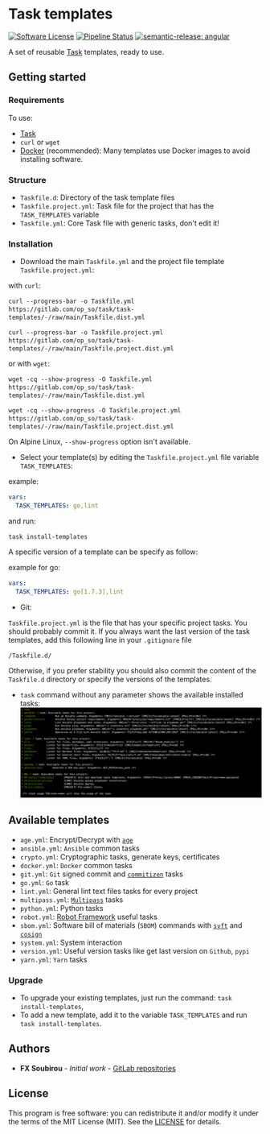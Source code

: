 # Task templates

[![Software License](https://img.shields.io/badge/license-MIT-informational.svg?style=flat)](LICENSE)
[![Pipeline Status](https://gitlab.com/op_so/task/task-templates/badges/main/pipeline.svg)](https://gitlab.com/op_so/task/task-templates/pipelines)
[![semantic-release: angular](https://img.shields.io/badge/semantic--release-angular-e10079?logo=semantic-release)](https://github.com/semantic-release/semantic-release)

A set of reusable [Task](https://taskfile.dev) templates, ready to use.

## Getting started

### Requirements

To use:

* [Task](https://taskfile.dev)
* `curl` or `wget`
* [Docker](https://docs.docker.com/engine/install/) (recommended): Many templates use Docker images to avoid installing software.

### Structure

* `Taskfile.d`: Directory of the task template files
* `Taskfile.project.yml`: Task file for the project that has the `TASK_TEMPLATES` variable
* `Taskfile.yml`: Core Task file with generic tasks, don't edit it!

### Installation

* Download the main `Taskfile.yml` and the project file template `Taskfile.project.yml`:

with `curl`:

```shell
curl --progress-bar -o Taskfile.yml https://gitlab.com/op_so/task/task-templates/-/raw/main/Taskfile.dist.yml
```

```shell
curl --progress-bar -o Taskfile.project.yml https://gitlab.com/op_so/task/task-templates/-/raw/main/Taskfile.project.dist.yml
```

or with `wget`:

```shell
wget -cq --show-progress -O Taskfile.yml https://gitlab.com/op_so/task/task-templates/-/raw/main/Taskfile.dist.yml
```

```shell
wget -cq --show-progress -O Taskfile.project.yml https://gitlab.com/op_so/task/task-templates/-/raw/main/Taskfile.project.dist.yml
```

On Alpine Linux, `--show-progress` option isn't available.

* Select your template(s) by editing the `Taskfile.project.yml` file variable `TASK_TEMPLATES`:

example:

```yaml
vars:
  TASK_TEMPLATES: go,lint
```

and run:

```shell
task install-templates
```

A specific version of a template can be specify as follow:

example for go:

```yaml
vars:
  TASK_TEMPLATES: go[1.7.3],lint
```

* Git:

`Taskfile.project.yml` is the file that has your specific project tasks. You should probably commit it.
If you always want the last version of the task templates, add this following line in your `.gitignore` file

```shell
/Taskfile.d/
```

Otherwise, if you prefer stability you should also commit the content of the `Taskfile.d` directory or specify the versions of the templates.

* `task` command without any parameter shows the available installed tasks:
![Available tasks](tasks-list.png "Available tasks")

## Available templates

* `age.yml`: Encrypt/Decrypt with [`age`](https://github.com/FiloSottile/age)
* `ansible.yml`: `Ansible` common tasks
* `crypto.yml`: Cryptographic tasks, generate keys, certificates
* `docker.yml`: `Docker` common tasks
* `git.yml`: `Git` signed commit and [`commitizen`](http://commitizen.github.io/cz-cli/) tasks
* `go.yml`: `Go` task
* `lint.yml`: General lint text files tasks for every project
* `multipass.yml`: [`Multipass`](https://multipass.run/) tasks
* `python.yml`: Python tasks
* `robot.yml`: [Robot Framework](https://robotframework.org/) useful tasks
* `sbom.yml`: Software bill of materials (`SBOM`) commands with [`syft`](https://github.com/anchore/syft) and [`cosign`](https://github.com/sigstore/cosign)
* `system.yml`: System interaction
* `version.yml`: Useful version tasks like get last version on `Github`, `pypi`
* `yarn.yml`: `Yarn` tasks

### Upgrade

* To upgrade your existing templates, just run the command: `task install-templates`,
* To add a new template, add it to the variable `TASK_TEMPLATES` and run `task install-templates`.

## Authors

<!-- vale off -->
* **FX Soubirou** - *Initial work* - [GitLab repositories](https://gitlab.com/op_so)
<!-- vale on -->

## License

<!-- vale off -->
This program is free software: you can redistribute it and/or modify it under the terms of the MIT License (MIT). See the [LICENSE](https://opensource.org/licenses/MIT) for details.
<!-- vale on -->
